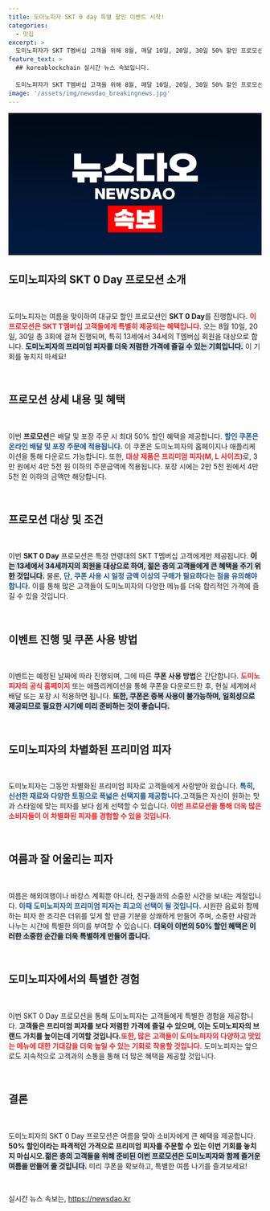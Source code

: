 ```yaml
---
title: 도미노피자 SKT 0 day 특별 할인 이벤트 시작!
categories:
  - 맛집
excerpt: >
  도미노피자가 SKT T멤버십 고객을 위해 8월, 매달 10일, 20일, 30일 50% 할인 프로모션을 진행합니다! 젊은 층을 노린 특별한 기회, 놓치지 마세요!
feature_text: >
  ## koreablockchain 실시간 뉴스 속보입니다.

  도미노피자가 SKT T멤버십 고객을 위해 8월, 매달 10일, 20일, 30일 50% 할인 프로모션을 진행합니다! 젊은 층을 노린 특별한 기회, 놓치지 마세요!
image: '/assets/img/newsdao_breakingnews.jpg'
---
```


<p><img src="/assets/img/newsdao_breakingnews.jpg" alt="koreablockchain 속보" /></p>

<h2 data-ke-size="size26">도미노피자의 SKT 0 Day 프로모션 소개</h2>

<p data-ke-size="size16">&nbsp;</p>

<p>도미노피자는 여름을 맞이하여 대규모 할인 프로모션인 <b>SKT 0 Day</b>를 진행합니다. <b><span style="color: #ee2323;">이 프로모션은 SKT T멤버십 고객들에게 특별히 제공되는 혜택입니다.</span></b> 오는 8월 10일, 20일, 30일 총 3회에 걸쳐 진행되며, 특히 13세에서 34세의 T멤버십 회원을 대상으로 합니다. <b><span style="background-color: #21538527;">도미노피자의 프리미엄 피자를 더욱 저렴한 가격에 즐길 수 있는 기회입니다.</span></b> 이 기회를 놓치지 마세요!  </p>

<p data-ke-size="size16">&nbsp;</p>

<h2 data-ke-size="size26">프로모션 상세 내용 및 혜택</h2>

<p data-ke-size="size16">&nbsp;</p>

<p>이번 <b>프로모션</b>은 배달 및 포장 주문 시 최대 50% 할인 혜택을 제공합니다. <b><span style="color: #1a5490;">할인 쿠폰은 온라인 배달 및 포장 주문에 적용됩니다.</span></b> 이 쿠폰은 도미노피자의 홈페이지나 애플리케이션을 통해 다운로드 가능합니다. 또한, <b><span style="color: #ee2323;">대상 제품은 프리미엄 피자(M, L 사이즈)</span></b>로, 3만 원에서 4만 5천 원 이하의 주문금액에 적용됩니다. 포장 시에는 2만 5천 원에서 4만 5천 원 이하의 금액만 해당합니다.  </p>

<p data-ke-size="size16">&nbsp;</p>

<h2 data-ke-size="size26">프로모션 대상 및 조건</h2>

<p data-ke-size="size16">&nbsp;</p>

<p>이번 <b>SKT 0 Day</b> 프로모션은 특정 연령대의 SKT T멤버십 고객에게만 제공됩니다. <b><span style="background-color: #21538527;">이는 13세에서 34세까지의 회원을 대상으로 하여, 젊은 층의 고객들에게 큰 혜택을 주기 위한 것입니다.</span></b> 물론, <b><span style="color: #1a5490;">단, 쿠폰 사용 시 일정 금액 이상의 구매가 필요하다는 점을 유의해야 합니다.</span></b> 이를 통해 많은 고객들이 도미노피자의 다양한 메뉴를 더욱 합리적인 가격에 즐길 수 있을 것입니다.  </p>

<p data-ke-size="size16">&nbsp;</p>

<h2 data-ke-size="size26">이벤트 진행 및 쿠폰 사용 방법</h2>

<p data-ke-size="size16">&nbsp;</p>

<p>이벤트는 예정된 날짜에 따라 진행되며, 그에 따른 <b>쿠폰 사용 방법</b>은 간단합니다. <b><span style="color: #ee2323;">도미노피자의 공식 홈페이지</span></b> 또는 애플리케이션을 통해 쿠폰을 다운로드한 후, 현실 세계에서 배달 또는 포장 시 적용하면 됩니다. <b><span style="background-color: #21538527;">또한, 쿠폰은 중복 사용이 불가능하며, 일회성으로 제공되므로 필요한 시기에 미리 준비하는 것이 좋습니다.</span></b>  </p>

<p data-ke-size="size16">&nbsp;</p>

<h2 data-ke-size="size26">도미노피자의 차별화된 프리미엄 피자</h2>

<p data-ke-size="size16">&nbsp;</p>

<p>도미노피자는 그동안 차별화된 프리미엄 피자로 고객들에게 사랑받아 왔습니다. <b><span style="color: #1a5490;">특히, 신선한 재료와 다양한 토핑으로 폭넓은 선택지를 제공합니다.</span></b>고객들은 자신이 원하는 맛과 스타일에 맞는 피자를 보다 쉽게 선택할 수 있습니다. <b><span style="color: #ee2323;">이번 프로모션을 통해 더욱 많은 소비자들이 이 차별화된 피자를 경험할 수 있을 것입니다.</span></b>  </p>

<p data-ke-size="size16">&nbsp;</p>

<h2 data-ke-size="size26">여름과 잘 어울리는 피자</h2>

<p data-ke-size="size16">&nbsp;</p>

<p>여름은 해외여행이나 바캉스 계획뿐 아니라, 친구들과의 소중한 시간을 보내는 계절입니다. <b><span style="color: #1a5490;">이때 도미노피자의 프리미엄 피자는 최고의 선택이 될 것입니다.</span></b> 시원한 음료와 함께하는 피자 한 조각은 더위를 잊게 할 만큼 기분을 상쾌하게 만들어 주며, 소중한 사람과 나누는 시간에 특별한 의미를 부여할 수 있습니다. <b><span style="background-color: #21538527;">더욱이 이번의 50% 할인 혜택은 이러한 소중한 순간을 더욱 특별하게 만들어 줍니다.</span></b>  </p>

<p data-ke-size="size16">&nbsp;</p>

<h2 data-ke-size="size26">도미노피자에서의 특별한 경험</h2>

<p data-ke-size="size16">&nbsp;</p>

<p>이번 SKT 0 Day 프로모션을 통해 도미노피자는 고객들에게 특별한 경험을 제공합니다. <b>고객들은 프리미엄 피자를 보다 저렴한 가격에 즐길 수 있으며, 이는 도미노피자의 브랜드 가치를 높이는데 기여할 것입니다.</b><b><span style="color: #ee2323;">또한, 많은 고객들이 도미노피자의 다양하고 맛있는 메뉴에 대한 기대감을 더욱 높일 수 있는 기회로 작용할 것입니다.</span></b> 도미노피자는 앞으로도 지속적으로 고객과의 소통을 통해 더 많은 혜택을 제공할 것입니다.  </p>

<p data-ke-size="size16">&nbsp;</p>

<h2 data-ke-size="size26">결론</h2>

<p data-ke-size="size16">&nbsp;</p>

<p>도미노피자의 SKT 0 Day 프로모션은 여름을 맞아 소비자에게 큰 혜택을 제공합니다. <b>50% 할인이라는 파격적인 가격으로 프리미엄 피자를 주문할 수 있는 이번 기회를 놓치지 마십시오.</b><b><span style="background-color: #21538527;">젊은 층의 고객들을 위해 준비된 이번 프로모션은 도미노피자와 함께 즐거운 여름을 만들어 줄 것입니다.</span></b> 미리 쿠폰을 확보하고, 특별한 여름 나기를 즐겨보세요!  </p>

<p data-ke-size="size16">&nbsp;</p>
실시간 뉴스 속보는, <a href="https://newsdao.kr" rel="dofollow">https://newsdao.kr</a>


